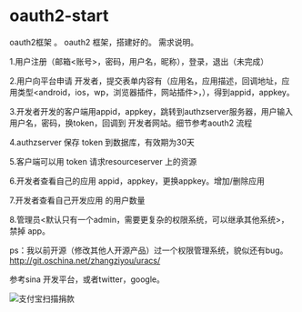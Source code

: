 oauth2-start
============

oauth2框架 。
oauth2 框架，搭建好的。
需求说明。


1.用户注册（邮箱<账号>，密码，用户名，昵称），登录，退出（未完成）


2.用户向平台申请 开发者，提交表单内容有（应用名，应用描述，回调地址，应用类型<android，ios，wp，浏览器插件，网站插件>，），得到appid，appkey。


3.开发者开发的客户端用appid，appkey，跳转到authzserver服务器，用户输入 用户名，密码，换token，回调到 开发者网站。细节参考aouth2 流程


4.authzserver 保存 token 到数据库，有效期为30天


5.客户端可以用 token 请求resourceserver 上的资源


6.开发者查看自己的应用 appid，appkey，更换appkey。增加/删除应用


7.开发者查看自己开发应用 的用户数量


8.管理员<默认只有一个admin，需要更复杂的权限系统，可以继承其他系统>，禁掉 app。



ps：我以前开源（修改其他人开源产品）过一个权限管理系统，貌似还有bug。http://git.oschina.net/zhangziyou/uracs/

参考sina 开发平台，或者twitter，google。


![支付宝扫描捐款](http://zhangziyou-wordpress.stor.sinaapp.com/uploads/2014/05/zhifubao.png "支付宝扫描捐款")